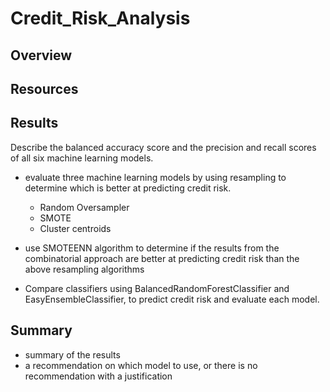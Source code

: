 # Credit_Risk_Analysis

## Overview


## Resources


## Results
Describe the balanced accuracy score and the precision and recall scores of all six machine learning models.

- evaluate three machine learning models by using resampling to determine which is better at predicting credit risk.
  - Random Oversampler
  - SMOTE
  - Cluster centroids
  
- use SMOTEENN algorithm to determine if the results from the combinatorial approach are better at predicting credit risk than the above resampling algorithms 

- Compare classifiers using BalancedRandomForestClassifier and EasyEnsembleClassifier, to predict credit risk and evaluate each model.

## Summary

- summary of the results
- a recommendation on which model to use, or there is no recommendation with a justification

